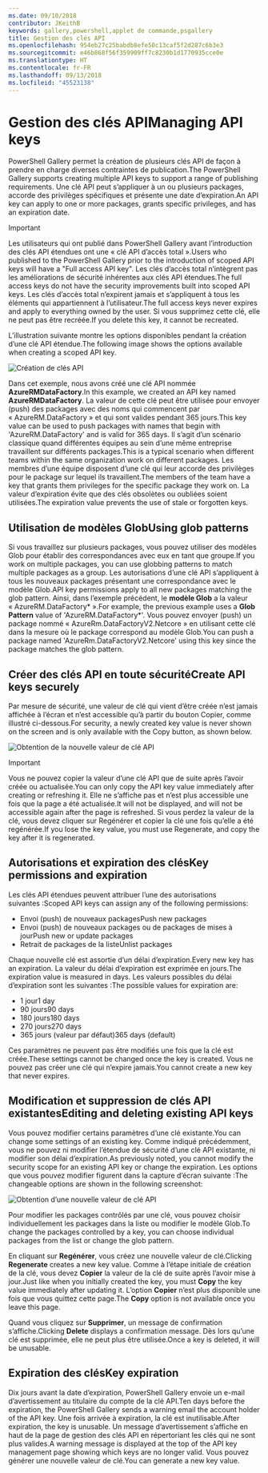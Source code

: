 ```yaml
---
ms.date: 09/10/2018
contributor: JKeithB
keywords: gallery,powershell,applet de commande,psgallery
title: Gestion des clés API
ms.openlocfilehash: 954eb27c25babdb8efe50c13caf5f2d287c6b3e3
ms.sourcegitcommit: e46b868f56f359909ff7c8230b1d1770935cce0e
ms.translationtype: HT
ms.contentlocale: fr-FR
ms.lasthandoff: 09/13/2018
ms.locfileid: "45523138"
---
```

# <a name="managing-api-keys"></a><span data-ttu-id="ff591-103">Gestion des clés API</span><span class="sxs-lookup"><span data-stu-id="ff591-103">Managing API keys</span></span>

<span data-ttu-id="ff591-104">PowerShell Gallery permet la création de plusieurs clés API de façon à prendre en charge diverses contraintes de publication.</span><span class="sxs-lookup"><span data-stu-id="ff591-104">The PowerShell Gallery supports creating multiple API keys to support a range of publishing requirements.</span></span> <span data-ttu-id="ff591-105">Une clé API peut s’appliquer à un ou plusieurs packages, accorde des privilèges spécifiques et présente une date d’expiration.</span><span class="sxs-lookup"><span data-stu-id="ff591-105">An API key can apply to one or more packages, grants specific privileges, and has an expiration date.</span></span>

> [!IMPORTANT]
> <span data-ttu-id="ff591-106">Les utilisateurs qui ont publié dans PowerShell Gallery avant l’introduction des clés API étendues ont une « clé API d’accès total ».</span><span class="sxs-lookup"><span data-stu-id="ff591-106">Users who published to the PowerShell Gallery prior to the introduction of scoped API keys will have a "Full access API key".</span></span> <span data-ttu-id="ff591-107">Les clés d’accès total n’intègrent pas les améliorations de sécurité inhérentes aux clés API étendues.</span><span class="sxs-lookup"><span data-stu-id="ff591-107">The full access keys do not have the security improvements built into scoped API keys.</span></span> <span data-ttu-id="ff591-108">Les clés d’accès total n’expirent jamais et s’appliquent à tous les éléments qui appartiennent à l’utilisateur.</span><span class="sxs-lookup"><span data-stu-id="ff591-108">The full access keys never expires and apply to everything owned by the user.</span></span> <span data-ttu-id="ff591-109">Si vous supprimez cette clé, elle ne peut pas être recréée.</span><span class="sxs-lookup"><span data-stu-id="ff591-109">If you delete this key, it cannot be recreated.</span></span>

<span data-ttu-id="ff591-110">L’illustration suivante montre les options disponibles pendant la création d’une clé API étendue.</span><span class="sxs-lookup"><span data-stu-id="ff591-110">The following image shows the options available when creating a scoped API key.</span></span>

![Création de clés API](../../Images/PSGallery_KeyScoped.png)

<span data-ttu-id="ff591-112">Dans cet exemple, nous avons créé une clé API nommée **AzureRMDataFactory**.</span><span class="sxs-lookup"><span data-stu-id="ff591-112">In this example, we created an API key named **AzureRMDataFactory**.</span></span> <span data-ttu-id="ff591-113">La valeur de cette clé peut être utilisée pour envoyer (push) des packages avec des noms qui commencent par « AzureRM.DataFactory » et qui sont valides pendant 365 jours.</span><span class="sxs-lookup"><span data-stu-id="ff591-113">This key value can be used to push packages with names that begin with 'AzureRM.DataFactory' and is valid for 365 days.</span></span> <span data-ttu-id="ff591-114">Il s’agit d’un scénario classique quand différentes équipes au sein d’une même entreprise travaillent sur différents packages.</span><span class="sxs-lookup"><span data-stu-id="ff591-114">This is a typical scenario when different teams within the same organization work on different packages.</span></span> <span data-ttu-id="ff591-115">Les membres d’une équipe disposent d’une clé qui leur accorde des privilèges pour le package sur lequel ils travaillent.</span><span class="sxs-lookup"><span data-stu-id="ff591-115">The members of the team have a key that grants them privileges for the specific package they work on.</span></span>
<span data-ttu-id="ff591-116">La valeur d’expiration évite que des clés obsolètes ou oubliées soient utilisées.</span><span class="sxs-lookup"><span data-stu-id="ff591-116">The expiration value prevents the use of stale or forgotten keys.</span></span>

## <a name="using-glob-patterns"></a><span data-ttu-id="ff591-117">Utilisation de modèles Glob</span><span class="sxs-lookup"><span data-stu-id="ff591-117">Using glob patterns</span></span>

<span data-ttu-id="ff591-118">Si vous travaillez sur plusieurs packages, vous pouvez utiliser des modèles Glob pour établir des correspondances avec eux en tant que groupe.</span><span class="sxs-lookup"><span data-stu-id="ff591-118">If you work on multiple packages, you can use globbing patterns to match multiple packages as a group.</span></span> <span data-ttu-id="ff591-119">Les autorisations d’une clé API s’appliquent à tous les nouveaux packages présentant une correspondance avec le modèle Glob.</span><span class="sxs-lookup"><span data-stu-id="ff591-119">API key permissions apply to all new packages matching the glob pattern.</span></span> <span data-ttu-id="ff591-120">Ainsi, dans l’exemple précédent, le **modèle Glob** a la valeur « AzureRM.DataFactory\* ».</span><span class="sxs-lookup"><span data-stu-id="ff591-120">For example, the previous example uses a **Glob Pattern** value of 'AzureRM.DataFactory\*'.</span></span> <span data-ttu-id="ff591-121">Vous pouvez envoyer (push) un package nommé « AzureRm.DataFactoryV2.Netcore » en utilisant cette clé dans la mesure où le package correspond au modèle Glob.</span><span class="sxs-lookup"><span data-stu-id="ff591-121">You can push a package named 'AzureRm.DataFactoryV2.Netcore' using this key since the package matches the glob pattern.</span></span>

## <a name="create-api-keys-securely"></a><span data-ttu-id="ff591-122">Créer des clés API en toute sécurité</span><span class="sxs-lookup"><span data-stu-id="ff591-122">Create API keys securely</span></span>

<span data-ttu-id="ff591-123">Par mesure de sécurité, une valeur de clé qui vient d’être créée n’est jamais affichée à l’écran et n’est accessible qu’à partir du bouton Copier, comme illustré ci-dessous.</span><span class="sxs-lookup"><span data-stu-id="ff591-123">For security, a newly created key value is never shown on the screen and is only available with the Copy button, as shown below.</span></span>

![Obtention de la nouvelle valeur de clé API](../../Images/PSGallery_CopyCreatedKey.png)

> [!IMPORTANT]
> <span data-ttu-id="ff591-125">Vous ne pouvez copier la valeur d’une clé API que de suite après l’avoir créée ou actualisée.</span><span class="sxs-lookup"><span data-stu-id="ff591-125">You can only copy the API key value immediately after creating or refreshing it.</span></span> <span data-ttu-id="ff591-126">Elle ne s’affiche pas et n’est plus accessible une fois que la page a été actualisée.</span><span class="sxs-lookup"><span data-stu-id="ff591-126">It will not be displayed, and will not be accessible again after the page is refreshed.</span></span> <span data-ttu-id="ff591-127">Si vous perdez la valeur de la clé, vous devez cliquer sur Regénérer et copier la clé une fois qu’elle a été regénérée.</span><span class="sxs-lookup"><span data-stu-id="ff591-127">If you lose the key value, you must use Regenerate, and copy the key after it is regenerated.</span></span>

## <a name="key-permissions-and-expiration"></a><span data-ttu-id="ff591-128">Autorisations et expiration des clés</span><span class="sxs-lookup"><span data-stu-id="ff591-128">Key permissions and expiration</span></span>

<span data-ttu-id="ff591-129">Les clés API étendues peuvent attribuer l’une des autorisations suivantes :</span><span class="sxs-lookup"><span data-stu-id="ff591-129">Scoped API keys can assign any of the following permissions:</span></span>

- <span data-ttu-id="ff591-130">Envoi (push) de nouveaux packages</span><span class="sxs-lookup"><span data-stu-id="ff591-130">Push new packages</span></span>
- <span data-ttu-id="ff591-131">Envoi (push) de nouveaux packages ou de packages de mises à jour</span><span class="sxs-lookup"><span data-stu-id="ff591-131">Push new or update packages</span></span>
- <span data-ttu-id="ff591-132">Retrait de packages de la liste</span><span class="sxs-lookup"><span data-stu-id="ff591-132">Unlist packages</span></span>

<span data-ttu-id="ff591-133">Chaque nouvelle clé est assortie d’un délai d’expiration.</span><span class="sxs-lookup"><span data-stu-id="ff591-133">Every new key has an expiration.</span></span> <span data-ttu-id="ff591-134">La valeur du délai d’expiration est exprimée en jours.</span><span class="sxs-lookup"><span data-stu-id="ff591-134">The expiration value is measured in days.</span></span> <span data-ttu-id="ff591-135">Les valeurs possibles du délai d’expiration sont les suivantes :</span><span class="sxs-lookup"><span data-stu-id="ff591-135">The possible values for expiration are:</span></span>

- <span data-ttu-id="ff591-136">1 jour</span><span class="sxs-lookup"><span data-stu-id="ff591-136">1 day</span></span>
- <span data-ttu-id="ff591-137">90 jours</span><span class="sxs-lookup"><span data-stu-id="ff591-137">90 days</span></span>
- <span data-ttu-id="ff591-138">180 jours</span><span class="sxs-lookup"><span data-stu-id="ff591-138">180 days</span></span>
- <span data-ttu-id="ff591-139">270 jours</span><span class="sxs-lookup"><span data-stu-id="ff591-139">270 days</span></span>
- <span data-ttu-id="ff591-140">365 jours (valeur par défaut)</span><span class="sxs-lookup"><span data-stu-id="ff591-140">365 days (default)</span></span>

<span data-ttu-id="ff591-141">Ces paramètres ne peuvent pas être modifiés une fois que la clé est créée.</span><span class="sxs-lookup"><span data-stu-id="ff591-141">These settings cannot be changed once the key is created.</span></span> <span data-ttu-id="ff591-142">Vous ne pouvez pas créer une clé qui n’expire jamais.</span><span class="sxs-lookup"><span data-stu-id="ff591-142">You cannot create a new key that never expires.</span></span>

## <a name="editing-and-deleting-existing-api-keys"></a><span data-ttu-id="ff591-143">Modification et suppression de clés API existantes</span><span class="sxs-lookup"><span data-stu-id="ff591-143">Editing and deleting existing API keys</span></span>

<span data-ttu-id="ff591-144">Vous pouvez modifier certains paramètres d’une clé existante.</span><span class="sxs-lookup"><span data-stu-id="ff591-144">You can change some settings of an existing key.</span></span> <span data-ttu-id="ff591-145">Comme indiqué précédemment, vous ne pouvez ni modifier l’étendue de sécurité d’une clé API existante, ni modifier son délai d’expiration.</span><span class="sxs-lookup"><span data-stu-id="ff591-145">As previously noted, you cannot modify the security scope for an existing API key or change the expiration.</span></span> <span data-ttu-id="ff591-146">Les options que vous pouvez modifier figurent dans la capture d’écran suivante :</span><span class="sxs-lookup"><span data-stu-id="ff591-146">The changeable options are shown in the following screenshot:</span></span>

![Obtention d’une nouvelle valeur de clé API](../../Images/PSGallery_EditAPIKey.png)

<span data-ttu-id="ff591-148">Pour modifier les packages contrôlés par une clé, vous pouvez choisir individuellement les packages dans la liste ou modifier le modèle Glob.</span><span class="sxs-lookup"><span data-stu-id="ff591-148">To change the packages controlled by a key, you can choose individual packages from the list or change the glob pattern.</span></span>

<span data-ttu-id="ff591-149">En cliquant sur **Regénérer**, vous créez une nouvelle valeur de clé.</span><span class="sxs-lookup"><span data-stu-id="ff591-149">Clicking **Regenerate** creates a new key value.</span></span> <span data-ttu-id="ff591-150">Comme à l’étape initiale de création de la clé, vous devez **Copier** la valeur de la clé de suite après l’avoir mise à jour.</span><span class="sxs-lookup"><span data-stu-id="ff591-150">Just like when you initially created the key, you must **Copy** the key value immediately after updating it.</span></span> <span data-ttu-id="ff591-151">L’option **Copier** n’est plus disponible une fois que vous quittez cette page.</span><span class="sxs-lookup"><span data-stu-id="ff591-151">The **Copy** option is not available once you leave this page.</span></span>

<span data-ttu-id="ff591-152">Quand vous cliquez sur **Supprimer**, un message de confirmation s’affiche.</span><span class="sxs-lookup"><span data-stu-id="ff591-152">Clicking **Delete** displays a confirmation message.</span></span> <span data-ttu-id="ff591-153">Dès lors qu’une clé est supprimée, elle ne peut plus être utilisée.</span><span class="sxs-lookup"><span data-stu-id="ff591-153">Once a key is deleted, it will be unusable.</span></span>

## <a name="key-expiration"></a><span data-ttu-id="ff591-154">Expiration des clés</span><span class="sxs-lookup"><span data-stu-id="ff591-154">Key expiration</span></span>

<span data-ttu-id="ff591-155">Dix jours avant la date d’expiration, PowerShell Gallery envoie un e-mail d’avertissement au titulaire du compte de la clé API.</span><span class="sxs-lookup"><span data-stu-id="ff591-155">Ten days before the expiration, the PowerShell Gallery sends a warning email the account holder of the API key.</span></span> <span data-ttu-id="ff591-156">Une fois arrivée à expiration, la clé est inutilisable.</span><span class="sxs-lookup"><span data-stu-id="ff591-156">After expiration, the key is unusable.</span></span> <span data-ttu-id="ff591-157">Un message d’avertissement s’affiche en haut de la page de gestion des clés API en répertoriant les clés qui ne sont plus valides.</span><span class="sxs-lookup"><span data-stu-id="ff591-157">A warning message is displayed at the top of the API key management page showing which keys are no longer valid.</span></span> <span data-ttu-id="ff591-158">Vous pouvez générer une nouvelle valeur de clé.</span><span class="sxs-lookup"><span data-stu-id="ff591-158">You can generate a new key value.</span></span>
